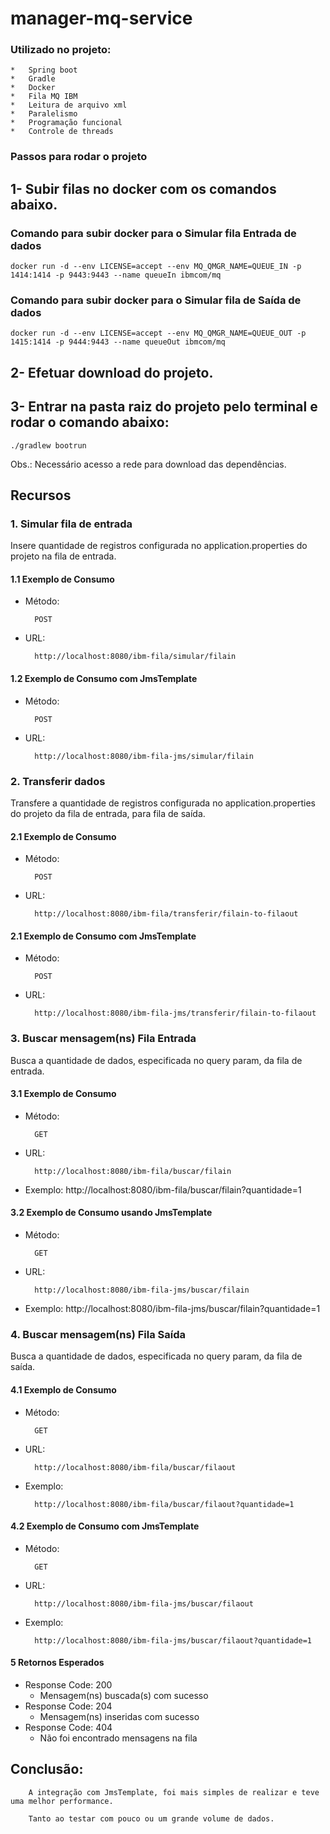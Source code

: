 # manager-mq-service

### Utilizado no projeto:
    *   Spring boot
    *   Gradle
    *   Docker
    *   Fila MQ IBM
    *   Leitura de arquivo xml
    *   Paralelismo
    *   Programação funcional 
    *   Controle de threads 

### Passos para rodar o projeto
## 1- Subir filas no docker com os comandos abaixo.
### Comando para subir docker para o Simular fila Entrada de dados
    docker run -d --env LICENSE=accept --env MQ_QMGR_NAME=QUEUE_IN -p 1414:1414 -p 9443:9443 --name queueIn ibmcom/mq

### Comando para subir docker para o Simular fila de Saída de dados
    docker run -d --env LICENSE=accept --env MQ_QMGR_NAME=QUEUE_OUT -p 1415:1414 -p 9444:9443 --name queueOut ibmcom/mq

## 2- Efetuar download do projeto.

## 3- Entrar na pasta raiz do projeto pelo terminal e rodar o comando abaixo:
    ./gradlew bootrun

Obs.: Necessário acesso a rede para download das dependências.

## Recursos

### 1. Simular fila de entrada

Insere quantidade de registros configurada no application.properties do projeto na fila de entrada.

#### 1.1 Exemplo de Consumo
* Método:
 
        POST
        
* URL:

        http://localhost:8080/ibm-fila/simular/filain

#### 1.2 Exemplo de Consumo com JmsTemplate
* Método:
 
        POST
        
* URL:

        http://localhost:8080/ibm-fila-jms/simular/filain
        
### 2. Transferir dados

Transfere a quantidade de registros configurada no application.properties do projeto da fila de entrada, para fila de saída.
        
#### 2.1 Exemplo de Consumo
* Método:

        POST
    
* URL:

        http://localhost:8080/ibm-fila/transferir/filain-to-filaout
        
#### 2.1 Exemplo de Consumo com JmsTemplate
* Método:

        POST
    
* URL:

        http://localhost:8080/ibm-fila-jms/transferir/filain-to-filaout
        
### 3. Buscar mensagem(ns) Fila Entrada

Busca a quantidade de dados, especificada no query param, da fila de entrada.
        
#### 3.1 Exemplo de Consumo
* Método:

        GET
    
* URL:

        http://localhost:8080/ibm-fila/buscar/filain
        
* Exemplo:
        http://localhost:8080/ibm-fila/buscar/filain?quantidade=1
        
#### 3.2 Exemplo de Consumo usando JmsTemplate
* Método:

        GET
    
* URL:

        http://localhost:8080/ibm-fila-jms/buscar/filain
        
* Exemplo:
        http://localhost:8080/ibm-fila-jms/buscar/filain?quantidade=1
        
### 4. Buscar mensagem(ns) Fila Saída

Busca a quantidade de dados, especificada no query param, da fila de saída.
        
#### 4.1 Exemplo de Consumo
* Método:

        GET
    
* URL:

        http://localhost:8080/ibm-fila/buscar/filaout

* Exemplo:
    
        http://localhost:8080/ibm-fila/buscar/filaout?quantidade=1
        
#### 4.2 Exemplo de Consumo com JmsTemplate
* Método:

        GET
    
* URL:

        http://localhost:8080/ibm-fila-jms/buscar/filaout

* Exemplo:
    
        http://localhost:8080/ibm-fila-jms/buscar/filaout?quantidade=1
        
#### 5 Retornos Esperados

* Response Code: 200
    * Mensagem(ns) buscada(s) com sucesso
* Response Code: 204
    * Mensagem(ns) inseridas com sucesso
* Response Code: 404
    * Não foi encontrado mensagens na fila
    
## Conclusão:

        A integração com JmsTemplate, foi mais simples de realizar e teve uma melhor performance.
        
        Tanto ao testar com pouco ou um grande volume de dados.